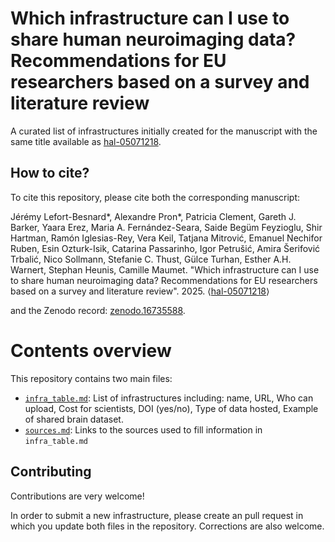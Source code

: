 # Which infrastructure can I use to share human neuroimaging data? Recommendations for EU researchers based on a survey and literature review

A curated list of infrastructures initially created for the manuscript with the same title available as [hal-05071218](https://inria.hal.science/hal-05071218/document).

## How to cite?

To cite this repository, please cite both the corresponding manuscript:

Jérémy Lefort-Besnard*, Alexandre Pron*, Patricia Clement, Gareth J. Barker, Yaara Erez, Maria A. Fernández-Seara, Saide Begüm Feyzioglu, Shir Hartman, Ramón Iglesias-Rey, Vera Keil, Tatjana Mitrović, Emanuel Nechifor Ruben, Esin Ozturk-Isik, Catarina Passarinho, Igor Petrušić, Amira Šerifović Trbalić, Nico Sollmann, Stefanie C. Thust, Gülce Turhan, Esther A.H. Warnert, Stephan Heunis, Camille Maumet. "Which infrastructure can I use to share human neuroimaging data? Recommendations for EU researchers based on a survey and literature review". 2025. ⟨[hal-05071218](https://inria.hal.science/hal-05071218/document)⟩

and the Zenodo record: [zenodo.16735588](https://doi.org/10.5281/zenodo.16735588).

# Contents overview

This repository contains two main files:
 - [`infra_table.md`](https://github.com/Inria-Empenn/glimr_eu_infra/blob/main/infra_table.md): List of infrastructures including: name, URL, Who can upload, Cost for scientists, DOI (yes/no), Type of data hosted, Example of shared brain dataset.
 - [`sources.md`](https://github.com/Inria-Empenn/glimr_eu_infra/blob/main/sources.md): Links to the sources used to fill information in `infra_table.md`

## Contributing

Contributions are very welcome!

In order to submit a new infrastructure, please create an pull request in which you update both files in the repository. 
Corrections are also welcome.
